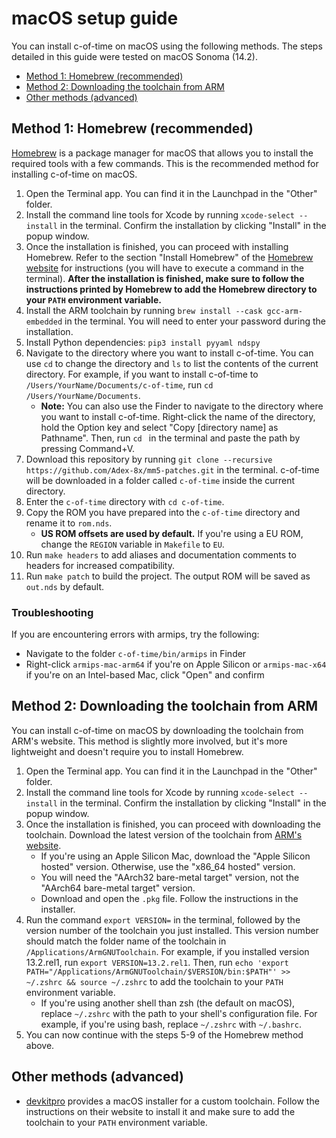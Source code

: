 # macOS setup guide

You can install c-of-time on macOS using the following methods. The steps detailed in this guide were tested on macOS Sonoma (14.2).

- [Method 1: Homebrew (recommended)](#method-1-homebrew-recommended)
- [Method 2: Downloading the toolchain from ARM](#method-2-downloading-the-toolchain-from-arm)
- [Other methods (advanced)](#other-methods-advanced)

## Method 1: Homebrew (recommended)

[Homebrew](https://brew.sh) is a package manager for macOS that allows you to install the required tools with a few commands. This is the recommended method for installing c-of-time on macOS.

1. Open the Terminal app. You can find it in the Launchpad in the "Other" folder.
2. Install the command line tools for Xcode by running `xcode-select --install` in the terminal. Confirm the installation by clicking "Install" in the popup window.
3. Once the installation is finished, you can proceed with installing Homebrew. Refer to the section "Install Homebrew" of the [Homebrew website](https://brew.sh) for instructions (you will have to execute a command in the terminal). **After the installation is finished, make sure to follow the instructions printed by Homebrew to add the Homebrew directory to your `PATH` environment variable.**
4. Install the ARM toolchain by running `brew install --cask gcc-arm-embedded` in the terminal. You will need to enter your password during the installation.
5. Install Python dependencies: `pip3 install pyyaml ndspy`
6. Navigate to the directory where you want to install c-of-time. You can use `cd` to change the directory and `ls` to list the contents of the current directory. For example, if you want to install c-of-time to `/Users/YourName/Documents/c-of-time`, run `cd /Users/YourName/Documents`.
    - **Note:** You can also use the Finder to navigate to the directory where you want to install c-of-time. Right-click the name of the directory, hold the Option key and select "Copy [directory name] as Pathname". Then, run `cd ` in the terminal and paste the path by pressing Command+V.
5. Download this repository by running `git clone --recursive https://github.com/Adex-8x/mm5-patches.git` in the terminal. c-of-time will be downloaded in a folder called `c-of-time` inside the current directory.
6. Enter the `c-of-time` directory with `cd c-of-time`.
7. Copy the ROM you have prepared into the `c-of-time` directory and rename it to `rom.nds`.
    - **US ROM offsets are used by default.** If you're using a EU ROM, change the `REGION` variable in `Makefile` to `EU`.
8. Run `make headers` to add aliases and documentation comments to headers for increased compatibility.
9. Run `make patch` to build the project. The output ROM will be saved as `out.nds` by default.

### Troubleshooting

If you are encountering errors with armips, try the following:
- Navigate to the folder `c-of-time/bin/armips` in Finder
- Right-click `armips-mac-arm64` if you're on Apple Silicon or `armips-mac-x64` if you're on an Intel-based Mac, click "Open" and confirm

## Method 2: Downloading the toolchain from ARM

You can install c-of-time on macOS by downloading the toolchain from ARM's website.
This method is slightly more involved, but it's more lightweight and doesn't require you to install Homebrew.

1. Open the Terminal app. You can find it in the Launchpad in the "Other" folder.
2. Install the command line tools for Xcode by running `xcode-select --install` in the terminal. Confirm the installation by clicking "Install" in the popup window.
3. Once the installation is finished, you can proceed with downloading the toolchain. Download the latest version of the toolchain from [ARM's website](https://developer.arm.com/downloads/-/arm-gnu-toolchain-downloads).
    - If you're using an Apple Silicon Mac, download the "Apple Silicon hosted" version. Otherwise, use the "x86_64 hosted" version.
    - You will need the "AArch32 bare-metal target" version, not the "AArch64 bare-metal target" version.
    - Download and open the `.pkg` file. Follow the instructions in the installer.
4. Run the command `export VERSION=` in the terminal, followed by the version number of the toolchain you just installed. This version number should match the folder name of the toolchain in `/Applications/ArmGNUToolchain`. For example, if you installed version 13.2.rel1, run `export VERSION=13.2.rel1`. Then, run `echo 'export PATH="/Applications/ArmGNUToolchain/$VERSION/bin:$PATH"' >> ~/.zshrc && source ~/.zshrc` to add the toolchain to your `PATH` environment variable.
    - If you're using another shell than zsh (the default on macOS), replace `~/.zshrc` with the path to your shell's configuration file. For example, if you're using bash, replace `~/.zshrc` with `~/.bashrc`.
5. You can now continue with the steps 5-9 of the Homebrew method above.

## Other methods (advanced)

- [devkitpro](https://devkitpro.org/wiki/Getting_Started) provides a macOS installer for a custom toolchain. Follow the instructions on their website to install it and make sure to add the toolchain to your `PATH` environment variable.
